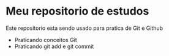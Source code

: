 # Meu repositorio de estudos


Este repositorio esta sendo usado para pratica de Git e Github 

- Praticando conceitos Git
- Praticando git add e git commit 